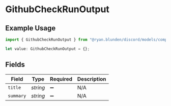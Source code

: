 # GithubCheckRunOutput

## Example Usage

```typescript
import { GithubCheckRunOutput } from "@ryan.blunden/discord/models/components";

let value: GithubCheckRunOutput = {};
```

## Fields

| Field              | Type               | Required           | Description        |
| ------------------ | ------------------ | ------------------ | ------------------ |
| `title`            | *string*           | :heavy_minus_sign: | N/A                |
| `summary`          | *string*           | :heavy_minus_sign: | N/A                |